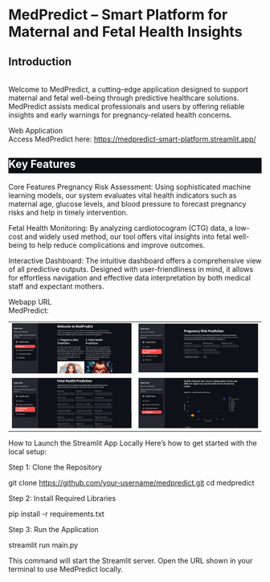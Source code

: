 <h1> MedPredict – Smart Platform for Maternal and Fetal Health Insights </h1>
<h2>Introduction</h2>
<br>Welcome to MedPredict, a cutting-edge application designed to support maternal and fetal well-being through predictive healthcare solutions. MedPredict assists medical professionals and users by offering reliable insights and early warnings for pregnancy-related health concerns. </br>

Web Application
<br> Access MedPredict here: https://medpredict-smart-platform.streamlit.app/ </br>

 <h2 style="border-bottom: 1px solid #444; padding-bottom: 5px; color: white; background-color: #0d0f13;">Key Features</h2>


Core Features
Pregnancy Risk Assessment: Using sophisticated machine learning models, our system evaluates vital health indicators such as maternal age, glucose levels, and blood pressure to forecast pregnancy risks and help in timely intervention.

Fetal Health Monitoring: By analyzing cardiotocogram (CTG) data, a low-cost and widely used method, our tool offers vital insights into fetal well-being to help reduce complications and improve outcomes.

Interactive Dashboard: The intuitive dashboard offers a comprehensive view of all predictive outputs. Designed with user-friendliness in mind, it allows for effortless navigation and effective data interpretation by both medical staff and expectant mothers.

Webapp URL
<br> MedPredict:   </br>



<table>
  <tr>
    <td><img src="./graphics/About_us.png" alt="About Us" style="width:100%;"/></td>
    <td><img src="./graphics/Pregnancy_risk_Prediction.png" alt="Pregnancy Risk Prediction" style="width:100%;"/></td>
  </tr>
  <tr>
    <td><img src="./graphics/Fetal_Health.png" alt="Fetal Health" style="width:100%;"/></td>
    <td><img src="./graphics/Dashboard.png" alt="Dashboard" style="width:100%;"/></td>
  </tr>
</table>


How to Launch the Streamlit App Locally
Here’s how to get started with the local setup:

Step 1: Clone the Repository

git clone https://github.com/your-username/medpredict.git
cd medpredict

Step 2: Install Required Libraries

pip install -r requirements.txt

Step 3: Run the Application

streamlit run main.py

This command will start the Streamlit server. Open the URL shown in your terminal to use MedPredict locally.
